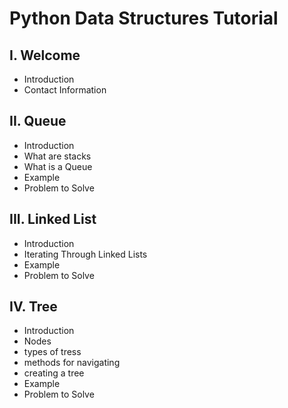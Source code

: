 # Python Data Structures Tutorial
## I. Welcome
* Introduction
* Contact Information
## II. Queue
* Introduction
* What are stacks 
* What is a Queue
* Example
* Problem to Solve
## III. Linked List
* Introduction
* Iterating Through Linked Lists
* Example
* Problem to Solve
## IV. Tree
* Introduction
* Nodes
* types of tress
* methods for navigating
* creating a tree
* Example
* Problem to Solve
